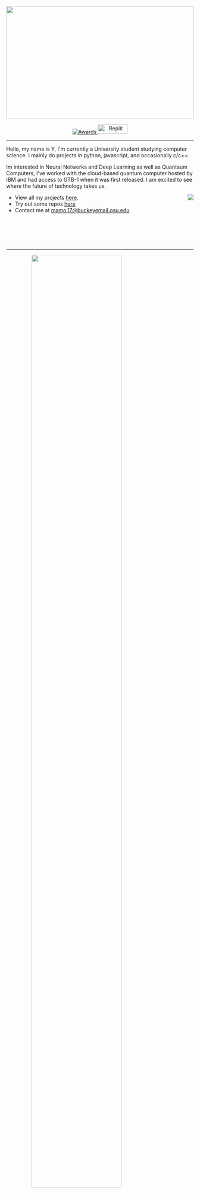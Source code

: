 <h3 align="center">
<img src="https://i.imgur.com/pqjMUHa.png" style='width:100%; height: 300px;'/>
</h3> 

<p align="center">
  <a href="https://github.com/Yoxmo"> <img src="https://gpvc.arturio.dev/yoxmo" alt="Awards"> </a>
  <a href="https://replit.com/@Yoxmo"><img style="width: 80px; height: 25px;" src="https://blog.replit.com/images/new_logo/logotype.png" alt="Replit"></a> 
</p>

--- 

Hello, my name is Y, I'm currently a University student studying computer science. I mainly do projects in python, javascript, and occasionally c/c++.

Im interested in Neural Networks and Deep Learning as well as Quantaum Computers, I've worked with the cloud-based quantum computer hosted by IBM and had access to GTB-1 when it was first released. I am excited to see where the future of technology takes us.

<a href="https://github.com/yoxmo">
  <img align="right" src="https://github-readme-streak-stats.herokuapp.com/?user=yoxmo&theme=dark" />
</a>

- View all my projects [here](https://github.com/yoxmo).
- Try out some repos [here](replit.com/@Yoxmo)
- Contact me at [mamo.17@buckeyemail.osu.edu](mailto:mamo.17@buckeyemail.osu.edu)
<p>
<br>
<br>
<br>
<br>
</p>

---

<div align="center" style="width:75%"> 

 <img src="https://quotes-github-readme.vercel.app/api?type=horizontal&theme=dark" style='width:80%;'/>

</div>


